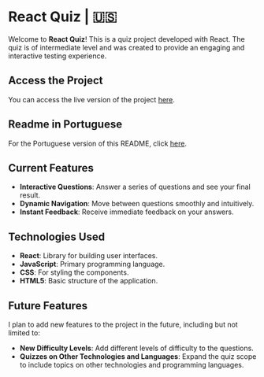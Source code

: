 # React Quiz | 🇺🇸

Welcome to **React Quiz**! This is a quiz project developed with React. The quiz is of intermediate level and was created to provide an engaging and interactive testing experience.

## Access the Project

You can access the live version of the project [here](https://react-quiz-38wx.onrender.com).

## Readme in Portuguese

For the Portuguese version of this README, click [here](README.pt-br.md).

## Current Features

- **Interactive Questions**: Answer a series of questions and see your final result.
- **Dynamic Navigation**: Move between questions smoothly and intuitively.
- **Instant Feedback**: Receive immediate feedback on your answers.

## Technologies Used

- **React**: Library for building user interfaces.
- **JavaScript**: Primary programming language.
- **CSS**: For styling the components.
- **HTML5**: Basic structure of the application.

## Future Features

I plan to add new features to the project in the future, including but not limited to:

- **New Difficulty Levels**: Add different levels of difficulty to the questions.
- **Quizzes on Other Technologies and Languages**: Expand the quiz scope to include topics on other technologies and programming languages.
